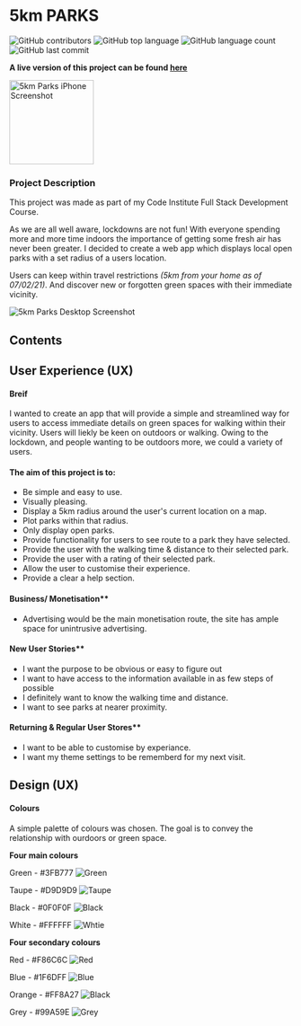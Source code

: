 # 5km PARKS

![GitHub contributors](https://img.shields.io/github/contributors/asdub/5km-parks-MP2)
![GitHub top language](https://img.shields.io/github/languages/top/asdub/5km-parks-MP2)
![GitHub language count](https://img.shields.io/github/languages/count/asdub/5km-parks-MP2)
![GitHub last commit](https://img.shields.io/github/last-commit/asdub/5km-parks-MP2)


**A live version of this project can be found [here](https://asdub.github.io/5km-parks-MP2/)**

<img src="https://github.com/asdub/5km-parks-MP2/blob/master/readme/screenshots/iphone.png" width="150" alt="5km Parks iPhone Screenshot" />

### Project Description
This project was made as part of my Code Institute Full Stack Development Course. 

As we are all well aware, lockdowns are not fun! 
With everyone spending more and more time indoors the importance of getting some fresh air has never been greater. 
I decided to create a web app which displays local open parks with a set radius of a users location. 

Users can keep within travel restrictions *(5km from your home as of 07/02/21)*. 
And discover new or forgotten green spaces with their immediate vicinity.

<img src="https://github.com/asdub/5km-parks-MP2/blob/master/readme/screenshots/desktop.png" alt="5km Parks Desktop Screenshot"/>

 
## Contents 



## User Experience (UX)

#### Breif 
I wanted to create an app that will provide a simple and streamlined way for users to access immediate details
on green spaces for walking within their vicinity. 
Users will liekly be keen on outdoors or walking. 
Owing to the lockdown, and people wanting to be outdoors more, we could a variety of users. 


#### The aim of this project is to:
- Be simple and easy to use.
- Visually pleasing. 
- Display a 5km radius around the user's current location on a map. 
- Plot parks within that radius. 
- Only display open parks. 
- Provide functionality for users to see route to a park they have selected. 
- Provide the user with the walking time & distance to their selected park. 
- Provide the user with a rating of their selected park. 
- Allow the user to customise their experience. 
- Provide a clear a help section.


#### Business/ Monetisation**
- Advertising would be the main monetisation route, the site has ample space for unintrusive advertising. 


#### New User Stories**
- I want the purpose to be obvious or easy to figure out
- I want to have access to the information available in as few steps of possible
- I definitely want to know the walking time and distance. 
- I want to see parks at nearer proximity. 


#### Returning & Regular User Stores**
- I want to be able to customise by experiance. 
- I want my theme settings to be rememberd for my next visit. 



## Design (UX)

#### Colours 

A simple palette of colours was chosen. 
The goal is to convey the relationship with ourdoors or green space. 

**Four main colours**

Green - #3FB777
![Green](https://github.com/asdub/5km-parks-MP2/blob/master/readme/colours/#3FB777.png "Green - #3FB777")

Taupe - #D9D9D9
![Taupe](https://github.com/asdub/5km-parks-MP2/blob/master/readme/colours/#0F0F0F.png "Taupe - #D9D9D9")

Black - #0F0F0F
![Black](https://github.com/asdub/5km-parks-MP2/blob/master/readme/colours/#0F0F0F.png "Black - #0F0F0F")

White - #FFFFFF
![Whtie](https://github.com/asdub/5km-parks-MP2/blob/master/readme/colours/#FFFFFF.png "White - #FFFFFF")


**Four secondary colours**

Red - #F86C6C
![Red](https://github.com/asdub/5km-parks-MP2/blob/master/readme/colours/#F86C6C.png "Red - #F86C6C")

Blue - #1F6DFF
![Blue](https://github.com/asdub/5km-parks-MP2/blob/master/readme/colours/#1F6DFF.png "Blue - #1F6DFF")

Orange - #FF8A27
![Black](https://github.com/asdub/5km-parks-MP2/blob/master/readme/colours/#FF8A27.png "Orange - #FF8A27")

Grey - #99A59E
![Grey](https://github.com/asdub/5km-parks-MP2/blob/master/readme/colours/#99A59E.png "Grey - #99A59E")


